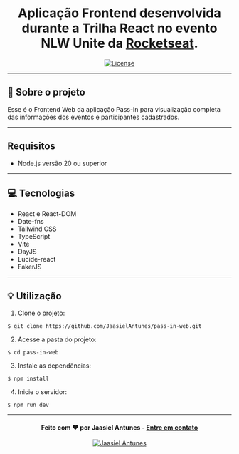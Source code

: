 <h1 align="center">
  Aplicação Frontend desenvolvida durante a Trilha React no evento NLW Unite da <a href="https://app.rocketseat.com.br/home">Rocketseat</a>.
</h1>

<p align="center">
  <a href="LICENSE"><img  src="https://img.shields.io/github/license/Ileriayo/markdown-badges?style=for-the-badge" alt="License"></a>
</p>

---

## 📁 Sobre o projeto

Esse é o Frontend Web da aplicação Pass-In para visualização completa das informações dos eventos e participantes cadastrados.

---

## Requisitos

- Node.js versão 20 ou superior

---

## 💻 Tecnologias

- React e React-DOM
- Date-fns
- Tailwind CSS
- TypeScript
- Vite
- DayJS
- Lucide-react
- FakerJS

---

## 💡 Utilização
1. Clone o projeto:

```
$ git clone https://github.com/JaasielAntunes/pass-in-web.git
```

2. Acesse a pasta do projeto:

```
$ cd pass-in-web
```

3. Instale as dependências:

```
$ npm install
```

4. Inicie o servidor:

```
$ npm run dev
```

---

<h4 align="center">
  Feito com ❤️ por Jaasiel Antunes - <a href="mailto:contato.jaasiel@gmail.com.com">Entre em contato</a>
</h4>

<p align="center">
  <a href="https://www.linkedin.com/in/jaasiel-antunes-1517b41bb">
    <img alt="Jaasiel Antunes" src="https://img.shields.io/badge/LinkedIn-Jaasiel-0e76a8?style=flat&logoColor=white&logo=linkedin">
  </a>
</p>
